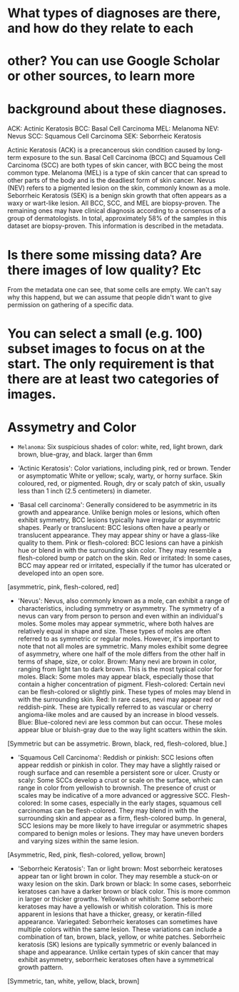 # What types of diagnoses are there, and how do they relate to each
# other? You can use Google Scholar or other sources, to learn more
# background about these diagnoses.

ACK: Actinic Keratosis
BCC: Basal Cell Carcinoma
MEL: Melanoma
NEV: Nevus
SCC: Squamous Cell Carcinoma
SEK: Seborrheic Keratosis

Actinic Keratosis (ACK) is a precancerous skin condition caused by long-term exposure to the sun. Basal Cell Carcinoma (BCC) and Squamous Cell Carcinoma (SCC) are both types of skin cancer, with BCC being the most common type. Melanoma (MEL) is a type of skin cancer that can spread to other parts of the body and is the deadliest form of skin cancer. Nevus (NEV) refers to a pigmented lesion on the skin, commonly known as a mole. Seborrheic Keratosis (SEK) is a benign skin growth that often appears as a waxy or wart-like lesion.
All BCC, SCC, and MEL are biopsy-proven. The remaining ones may have clinical diagnosis according to a consensus of a group of dermatologists. In total, approximately 58% of the samples in this dataset are biopsy-proven. This information is described in the metadata.


# Is there some missing data? Are there images of low quality? Etc

From the metadata one can see, that some cells are empty. We can't say why this happend, but we can assume that people didn't want to give permission on gathering of a specific data.


# You can select a small (e.g. 100) subset images to focus on at the start. The only requirement is that there are at least two categories of images.


# Assymetry and Color 

- `Melanoma`:
    Six suspicious shades of color: white, red, light brown, dark brown, blue-gray, and black.
    larger than 6mm

- 'Actinic Keratosis':
    Color variations, including pink, red or brown. Tender or asymptomatic White or yellow; scaly, warty, or horny surface. Skin coloured, red, or pigmented. Rough, dry or scaly patch of skin, usually less than 1 inch (2.5 centimeters) in diameter.

- 'Basal cell carcinoma':
  Generally considered to be asymmetric in its growth and appearance. Unlike benign moles or lesions, which often exhibit symmetry, BCC lesions typically have irregular or asymmetric shapes. Pearly or translucent: BCC lesions often have a pearly or translucent appearance. They may appear shiny or have a glass-like quality to them. Pink or flesh-colored: BCC lesions can have a pinkish hue or blend in with the surrounding skin color. They may resemble a flesh-colored bump or patch on the skin. Red or irritated: In some cases, BCC may appear red or irritated, especially if the tumor has ulcerated or developed into an open sore.

[asymmetric, pink, flesh-colored, red]


- 'Nevus': Nevus, also commonly known as a mole, can exhibit a range of characteristics, including symmetry or asymmetry. The symmetry of a nevus can vary from person to person and even within an individual's moles. Some moles may appear symmetric, where both halves are relatively equal in shape and size. These types of moles are often referred to as symmetric or regular moles. However, it's important to note that not all moles are symmetric. Many moles exhibit some degree of asymmetry, where one half of the mole differs from the other half in terms of shape, size, or color. Brown: Many nevi are brown in color, ranging from light tan to dark brown. This is the most typical color for moles. Black: Some moles may appear black, especially those that contain a higher concentration of pigment. Flesh-colored: Certain nevi can be flesh-colored or slightly pink. These types of moles may blend in with the surrounding skin. Red: In rare cases, nevi may appear red or reddish-pink. These are typically referred to as vascular or cherry angioma-like moles and are caused by an increase in blood vessels. Blue: Blue-colored nevi are less common but can occur. These moles appear blue or bluish-gray due to the way light scatters within the skin.

[Symmetric but can be assymetric. Brown, black, red, flesh-colored, blue.]


- 'Squamous Cell Carcinoma': Reddish or pinkish: SCC lesions often appear reddish or pinkish in color. They may have a slightly raised or rough surface and can resemble a persistent sore or ulcer. Crusty or scaly: Some SCCs develop a crust or scale on the surface, which can range in color from yellowish to brownish. The presence of crust or scales may be indicative of a more advanced or aggressive SCC. Flesh-colored: In some cases, especially in the early stages, squamous cell carcinomas can be flesh-colored. They may blend in with the surrounding skin and appear as a firm, flesh-colored bump. In general, SCC lesions may be more likely to have irregular or asymmetric shapes compared to benign moles or lesions. They may have uneven borders and varying sizes within the same lesion. 

[Asymmetric, Red, pink, flesh-colored, yellow, brown]


- 'Seborrheic Keratosis': Tan or light brown: Most seborrheic keratoses appear tan or light brown in color. They may resemble a stuck-on or waxy lesion on the skin. Dark brown or black: In some cases, seborrheic keratoses can have a darker brown or black color. This is more common in larger or thicker growths. Yellowish or whitish: Some seborrheic keratoses may have a yellowish or whitish coloration. This is more apparent in lesions that have a thicker, greasy, or keratin-filled appearance. Variegated: Seborrheic keratoses can sometimes have multiple colors within the same lesion. These variations can include a combination of tan, brown, black, yellow, or white patches. Seborrheic keratosis (SK) lesions are typically symmetric or evenly balanced in shape and appearance. Unlike certain types of skin cancer that may exhibit asymmetry, seborrheic keratoses often have a symmetrical growth pattern.

[Symmetric, tan, white, yellow, black, brown]